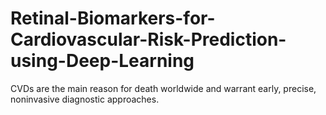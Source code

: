# Retinal-Biomarkers-for-Cardiovascular-Risk-Prediction-using-Deep-Learning
CVDs are the main reason for death worldwide and warrant early, precise, noninvasive  diagnostic approaches.
